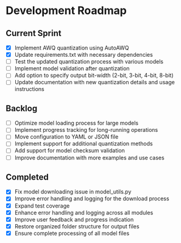 # Development Roadmap

## Current Sprint
- [x] Implement AWQ quantization using AutoAWQ
- [x] Update requirements.txt with necessary dependencies
- [ ] Test the updated quantization process with various models
- [ ] Implement model validation after quantization
- [ ] Add option to specify output bit-width (2-bit, 3-bit, 4-bit, 8-bit)
- [ ] Update documentation with new quantization details and usage instructions

## Backlog
- [ ] Optimize model loading process for large models
- [ ] Implement progress tracking for long-running operations
- [ ] Move configuration to YAML or JSON file
- [ ] Implement support for additional quantization methods
- [ ] Add support for model checksum validation
- [ ] Improve documentation with more examples and use cases

## Completed
- [x] Fix model downloading issue in model_utils.py
- [x] Improve error handling and logging for the download process
- [x] Expand test coverage
- [x] Enhance error handling and logging across all modules
- [x] Improve user feedback and progress indication
- [x] Restore organized folder structure for output files
- [x] Ensure complete processing of all model files
